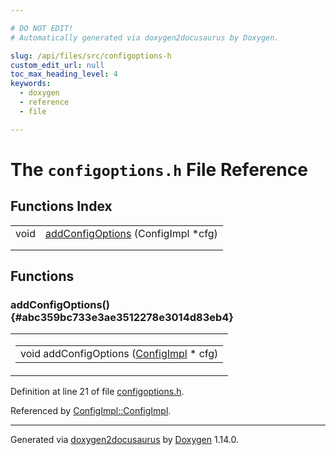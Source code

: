 ```yaml
---

# DO NOT EDIT!
# Automatically generated via doxygen2docusaurus by Doxygen.

slug: /api/files/src/configoptions-h
custom_edit_url: null
toc_max_heading_level: 4
keywords:
  - doxygen
  - reference
  - file

---
```


<div class="doxyPage">

# The `configoptions.h` File Reference



## Functions Index

<table class="doxyMembersIndex">

<tr class="doxyMemberIndexItem">
<td class="doxyMemberIndexItemType" align="left" valign="top">void</td>
<td class="doxyMemberIndexItemName" align="left" valign="top"><a href="#abc359bc733e3ae3512278e3014d83eb4">addConfigOptions</a> (ConfigImpl *cfg)</td>
</tr>
<tr class="doxyMemberIndexDescription">
<td class="doxyMemberIndexDescriptionLeft"></td>
<td class="doxyMemberIndexDescriptionRight">
</td>
</tr>
<tr class="doxyMemberIndexSeparator">
<td class="doxyMemberIndexSeparator" colspan="2"></td>
</tr>

</table>


<div class="doxySectionDef">

## Functions

### addConfigOptions() {#abc359bc733e3ae3512278e3014d83eb4}

<div class="doxyMemberItem">
<div class="doxyMemberProto">
<table class="doxyMemberLabels">
<tr class="doxyMemberLabels">
<td class="doxyMemberLabelsLeft">
<table class="doxyMemberName">
<tr>
<td class="doxyMemberName">void addConfigOptions (<a href="/web-doxygen/docs/api/classes/configimpl">ConfigImpl</a> * cfg)</td>
</tr>
</table>
</td>
</tr>
</table>
</div>
<div class="doxyMemberDoc">



<p>Definition at line 21 of file <a href="/web-doxygen/docs/api/files/src/configoptions-h">configoptions.h</a>.</p>


<p>Referenced by <a href="/web-doxygen/docs/api/classes/configimpl/#af661fbf44e03c43d5ae7c3e30ef33a18">ConfigImpl::ConfigImpl</a>.</p>

</div>
</div>

</div>

<hr/>

<p class="doxyGeneratedBy">Generated via <a href="https://github.com/xpack/doxygen2docusaurus">doxygen2docusaurus</a> by <a href="https://www.doxygen.nl">Doxygen</a> 1.14.0.</p>

</div>
